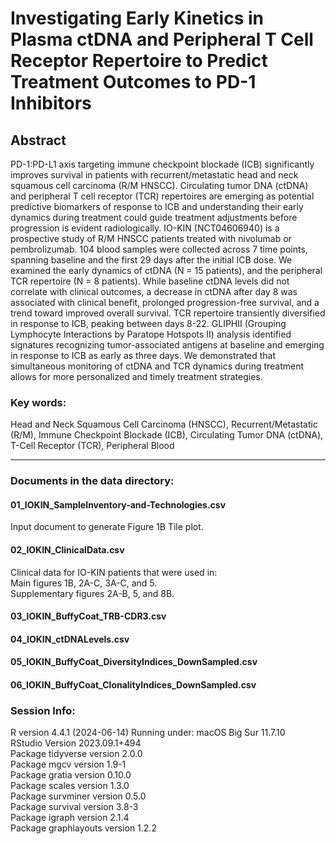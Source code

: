 # Investigating Early Kinetics in Plasma ctDNA and Peripheral T Cell Receptor Repertoire to Predict Treatment Outcomes to PD-1 Inhibitors
## Abstract
PD-1:PD-L1 axis targeting immune checkpoint blockade (ICB) significantly improves survival in patients with recurrent/metastatic head and neck squamous cell carcinoma (R/M HNSCC). Circulating tumor DNA (ctDNA) and peripheral T cell receptor (TCR) repertoires are emerging as potential predictive biomarkers of response to ICB and understanding their early dynamics during treatment could guide treatment adjustments before progression is evident radiologically. IO-KIN (NCT04606940) is a prospective study of R/M HNSCC patients treated with nivolumab or pembrolizumab. 104 blood samples were collected across 7 time points, spanning baseline and the first 29 days after the initial ICB dose. We examined the early dynamics of ctDNA (N = 15 patients), and the peripheral TCR repertoire (N = 8 patients). While baseline ctDNA levels did not correlate with clinical outcomes, a decrease in ctDNA after day 8 was associated with clinical benefit, prolonged progression-free survival, and a trend toward improved overall survival. TCR repertoire transiently diversified in response to ICB, peaking between days 8-22. GLIPHII (Grouping Lymphocyte Interactions by Paratope Hotspots II) analysis identified signatures recognizing tumor-associated antigens at baseline and emerging in response to ICB as early as three days. We demonstrated that simultaneous monitoring of ctDNA and TCR dynamics during treatment allows for more personalized and timely treatment strategies.

### Key words:
Head and Neck Squamous Cell Carcinoma (HNSCC), Recurrent/Metastatic (R/M), Immune Checkpoint Blockade (ICB), Circulating Tumor DNA (ctDNA), T-Cell Receptor (TCR), Peripheral Blood
***
### Documents in the data directory:
#### 01_IOKIN_SampleInventory-and-Technologies.csv
Input document to generate Figure 1B Tile plot. <br>

#### 02_IOKIN_ClinicalData.csv
Clinical data for IO-KIN patients that were used in: <br>
Main figures 1B, 2A-C, 3A-C, and 5. <br>
Supplementary figures 2A-B, 5, and 8B. <br>

#### 03_IOKIN_BuffyCoat_TRB-CDR3.csv
#### 04_IOKIN_ctDNALevels.csv
#### 05_IOKIN_BuffyCoat_DiversityIndices_DownSampled.csv
#### 06_IOKIN_BuffyCoat_ClonalityIndices_DownSampled.csv

### Session Info:
R version 4.4.1 (2024-06-14) Running under: macOS Big Sur 11.7.10 <br>
RStudio Version 2023.09.1+494 <br>
Package tidyverse version 2.0.0 <br>
Package mgcv version 1.9-1 <br>
Package gratia version 0.10.0 <br>
Package scales version 1.3.0 <br> 
Package survminer version 0.5.0 <br>
Package survival version 3.8-3 <br>
Package igraph version 2.1.4 <br>
Package graphlayouts version 1.2.2


